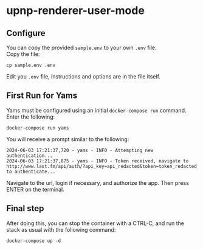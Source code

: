 # upnp-renderer-user-mode

## Configure

You can copy the provided `sample.env` to your own `.env` file.  
Copy the file:

```text
cp sample.env .env
```

Edit you `.env` file, instructions and options are in the file itself.

## First Run for Yams

Yams must be configured using an initial `docker-compose run` command.  
Enter the following:

```text
docker-compose run yams
```

You will receive a prompt similar to the following:

```text
2024-06-03 17:21:37,720 - yams - INFO - Attempting new authentication...
2024-06-03 17:21:37,875 - yams - INFO - Token received, navigate to http://www.last.fm/api/auth/?api_key=api_redacted&token=token_redacted to authenticate...
```

Navigate to the url, login if necessary, and authorize the app. Then press ENTER on the terminal.  

## Final step

After doing this, you can stop the container with a CTRL-C, and run the stack as usual with the following command:

```text
docker-compose up -d
```
